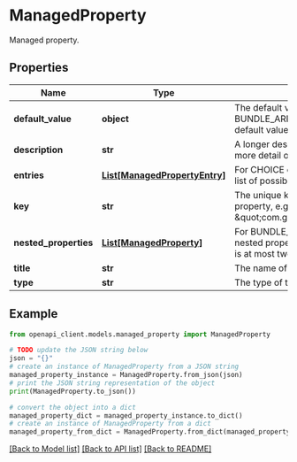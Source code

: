 # ManagedProperty

Managed property.

## Properties

Name | Type | Description | Notes
------------ | ------------- | ------------- | -------------
**default_value** | **object** | The default value of the property. BUNDLE_ARRAY properties don&#39;t have a default value. | [optional] 
**description** | **str** | A longer description of the property, providing more detail of what it affects. Localized. | [optional] 
**entries** | [**List[ManagedPropertyEntry]**](ManagedPropertyEntry.md) | For CHOICE or MULTISELECT properties, the list of possible entries. | [optional] 
**key** | **str** | The unique key that the app uses to identify the property, e.g. \&quot;com.google.android.gm.fieldname\&quot;. | [optional] 
**nested_properties** | [**List[ManagedProperty]**](ManagedProperty.md) | For BUNDLE_ARRAY properties, the list of nested properties. A BUNDLE_ARRAY property is at most two levels deep. | [optional] 
**title** | **str** | The name of the property. Localized. | [optional] 
**type** | **str** | The type of the property. | [optional] 

## Example

```python
from openapi_client.models.managed_property import ManagedProperty

# TODO update the JSON string below
json = "{}"
# create an instance of ManagedProperty from a JSON string
managed_property_instance = ManagedProperty.from_json(json)
# print the JSON string representation of the object
print(ManagedProperty.to_json())

# convert the object into a dict
managed_property_dict = managed_property_instance.to_dict()
# create an instance of ManagedProperty from a dict
managed_property_from_dict = ManagedProperty.from_dict(managed_property_dict)
```
[[Back to Model list]](../README.md#documentation-for-models) [[Back to API list]](../README.md#documentation-for-api-endpoints) [[Back to README]](../README.md)


